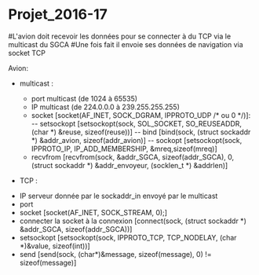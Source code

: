 # Projet_2016-17
#L'avion doit recevoir les données pour se connecter à du TCP via le multicast du SGCA
#Une fois fait il envoie ses données de navigation via socket TCP

Avion:
- multicast :
  + port multicast (de 1024 à 65535)
  + IP multicast (de 224.0.0.0 à 239.255.255.255)
  + socket        [socket(AF_INET, SOCK_DGRAM, IPPROTO_UDP /* ou 0 */)]:
    -- setsockopt [setsockopt(sock, SOL_SOCKET, SO_REUSEADDR, (char *) &reuse, sizeof(reuse))]
    -- bind       [bind(sock, (struct sockaddr *) &addr_avion, sizeof(addr_avion)]
    -- sockopt    [setsockopt(sock, IPPROTO_IP, IP_ADD_MEMBERSHIP, &mreq,sizeof(mreq)]
  + recvfrom      [recvfrom(sock, &addr_SGCA, sizeof(addr_SGCA), 0, (struct sockaddr *) &addr_envoyeur, (socklen_t *) &addrlen)]
  
 - TCP :
  + IP serveur donnée par le sockaddr_in envoyé par le multicast
  + port
  + socket                              [socket(AF_INET, SOCK_STREAM, 0);]
  + connecter la socket à la connexion  [connect(sock, (struct sockaddr *) &addr_SGCA, sizeof(addr_SGCA))]
  + setsockopt [setsockopt(sock, IPPROTO_TCP, TCP_NODELAY, (char *)&value, sizeof(int))]
  + send [send(sock, (char*)&message, sizeof(message), 0) != sizeof(message)]
